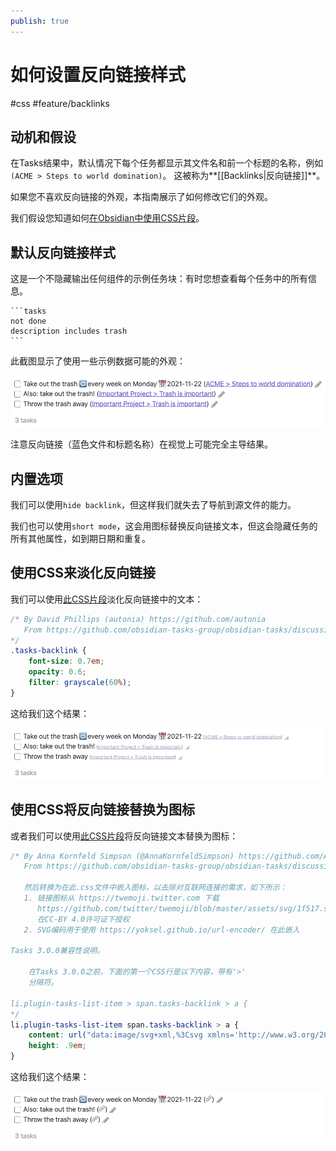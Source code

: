 ```yaml
---
publish: true
---
```


# 如何设置反向链接样式

<span class="related-pages">#css #feature/backlinks </span>

## 动机和假设

在Tasks结果中，默认情况下每个任务都显示其文件名和前一个标题的名称，例如`(ACME > Steps to world domination)`。
这被称为**[[Backlinks|反向链接]]**。

如果您不喜欢反向链接的外观，本指南展示了如何修改它们的外观。

我们假设您知道如何[在Obsidian中使用CSS片段](https://help.obsidian.md/How+to/Add+custom+styles#Use+Themes+and+or+CSS+snippets)。

## 默认反向链接样式

这是一个不隐藏输出任何组件的示例任务块：有时您想查看每个任务中的所有信息。

    ```tasks
    not done
    description includes trash
    ```

此截图显示了使用一些示例数据可能的外观：

![Tasks with vanilla backlink styles](../images/backlinks-default-style.png)

注意反向链接（蓝色文件和标题名称）在视觉上可能完全主导结果。

## 内置选项

我们可以使用`hide backlink`，但这样我们就失去了导航到源文件的能力。

我们也可以使用`short mode`，这会用图标替换反向链接文本，但这会隐藏任务的所有其他属性，如到期日期和重复。

## 使用CSS来淡化反向链接

我们可以使用[此CSS片段](https://github.com/obsidian-tasks-group/obsidian-tasks/blob/main/resources/sample_vaults/Tasks-Demo/.obsidian/snippets/tasks-plugin-backlinks-small-grey.css)淡化反向链接中的文本：

<!-- snippet: resources/sample_vaults/Tasks-Demo/.obsidian/snippets/tasks-plugin-backlinks-small-grey.css -->
```css
/* By David Phillips (autonia) https://github.com/autonia
   From https://github.com/obsidian-tasks-group/obsidian-tasks/discussions/622#discussioncomment-2649299
*/
.tasks-backlink {
    font-size: 0.7em;
    opacity: 0.6;
    filter: grayscale(60%);
}
```
<!-- endSnippet -->

这给我们这个结果：

![Tasks with small grey backlinks](../images/backlinks-snippet-tasks-plugin-backlinks-small-grey.png)

## 使用CSS将反向链接替换为图标

或者我们可以使用[此CSS片段](https://github.com/obsidian-tasks-group/obsidian-tasks/blob/main/resources/sample_vaults/Tasks-Demo/.obsidian/snippets/tasks-plugin-backlinks-icon.css)将反向链接文本替换为图标：

<!-- snippet: resources/sample_vaults/Tasks-Demo/.obsidian/snippets/tasks-plugin-backlinks-icon.css -->
```css
/* By Anna Kornfeld Simpson (@AnnaKornfeldSimpson) https://github.com/AnnaKornfeldSimpson
   From https://github.com/obsidian-tasks-group/obsidian-tasks/discussions/834#discussioncomment-3028600

   然后转换为在此.css文件中嵌入图标，以去除对互联网连接的需求，如下所示：
   1. 链接图标从 https://twemoji.twitter.com 下载
      https://github.com/twitter/twemoji/blob/master/assets/svg/1f517.svg
      在CC-BY 4.0许可证下授权
   2. SVG编码用于使用 https://yoksel.github.io/url-encoder/ 在此嵌入

Tasks 3.0.0兼容性说明。

    在Tasks 3.0.0之前，下面的第一个CSS行是以下内容，带有'>'
    分隔符。

li.plugin-tasks-list-item > span.tasks-backlink > a {
*/
li.plugin-tasks-list-item span.tasks-backlink > a {
    content: url("data:image/svg+xml,%3Csvg xmlns='http://www.w3.org/2000/svg' viewBox='0 0 36 36'%3E%3Cpath fill='%238899A6' d='M15 9l6-6s6-6 12 0 0 12 0 12l-8 8s-6 6-12 0c-1.125-1.125-1.822-2.62-1.822-2.62l3.353-3.348S14.396 18.396 16 20c0 0 3 3 6 0l8-8s3-3 0-6-6 0-6 0l-3.729 3.729s-1.854-1.521-5.646-.354L15 9z'/%3E%3Cpath fill='%238899A6' d='M20.845 27l-6 6s-6 6-12 0 0-12 0-12l8-8s6-6 12 0c1.125 1.125 1.822 2.62 1.822 2.62l-3.354 3.349s.135-1.365-1.469-2.969c0 0-3-3-6 0l-8 8s-3 3 0 6 6 0 6 0l3.729-3.729s1.854 1.521 5.646.354l-.374.375z'/%3E%3C/svg%3E");
    height: .9em;
}
```
<!-- endSnippet -->

这给我们这个结果：

![Tasks with icons for backlink](../images/backlinks-snippet-tasks-plugin-backlinks-icon.png)
